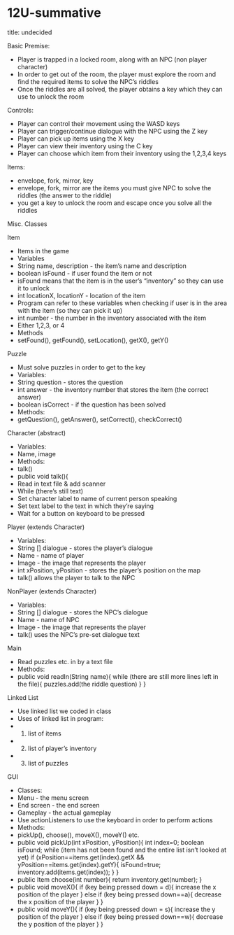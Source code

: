 # 12U-summative
title: undecided

Basic Premise:
- Player is trapped in a locked room, along with an NPC (non player character)
- In order to get out of the room, the player must explore the room and find the required
items to solve the NPC’s riddles
- Once the riddles are all solved, the player obtains a key which they can use to unlock the
room

Controls:
- Player can control their movement using the WASD keys
- Player can trigger/continue dialogue with the NPC using the Z key
- Player can pick up items using the X key
- Player can view their inventory using the C key
- Player can choose which item from their inventory using the 1,2,3,4 keys

Items:
- envelope, fork, mirror, key
- envelope, fork, mirror are the items you must give NPC to solve the riddles (the
answer to the riddle)
- you get a key to unlock the room and escape once you solve all the riddles





Misc. Classes

Item
- Items in the game
- Variables
- String name, description - the item’s name and description
- boolean isFound - if user found the item or not
- isFound means that the item is in the user’s “inventory” so they can use it
to unlock
- int locationX, locationY - location of the item
- Program can refer to these variables when checking if user is in the area
with the item (so they can pick it up)
- int number - the number in the inventory associated with the item
- Either 1,2,3, or 4
- Methods
- setFound(), getFound(), setLocation(), getX(), getY()

Puzzle
- Must solve puzzles in order to get to the key
- Variables:
- String question - stores the question
- int answer - the inventory number that stores the item (the correct answer)
- boolean isCorrect - if the question has been solved
- Methods:
- getQuestion(), getAnswer(), setCorrect(), checkCorrect()

Character (abstract)
- Variables:
- Name, image
- Methods:
- talk()
- public void talk(){
- Read in text file & add scanner
- While (there’s still text)
- Set character label to name of current person speaking
- Set text label to the text in which they’re saying
- Wait for a button on keyboard to be pressed

Player (extends Character)
- Variables:
- String [] dialogue - stores the player’s dialogue
- Name - name of player
- Image - the image that represents the player
- int xPosition, yPosition - stores the player’s position on the map
- talk() allows the player to talk to the NPC

NonPlayer (extends Character)
- Variables:
- String [] dialogue - stores the NPC’s dialogue
- Name - name of NPC
- Image - the image that represents the player
- talk() uses the NPC’s pre-set dialogue text

Main
- Read puzzles etc. in by a text file
- Methods:
- public void readIn(String name){
while (there are still more lines left in the file){
puzzles.add(the riddle question)
}
}

Linked List
- Use linked list we coded in class
- Uses of linked list in program:
- 1) list of items
- 2) list of player’s inventory
- 3) list of puzzles

GUI
- Classes:
- Menu - the menu screen
- End screen - the end screen
- Gameplay - the actual gameplay
- Use actionListeners to use the keyboard in order to perform actions
- Methods:
- pickUp(), choose(), moveX(), moveY() etc.
- public void pickUp(int xPosition, yPosition){
int index=0;
boolean isFound;
while (item has not been found and the entire list isn’t looked at
yet)
if (xPosition==items.get(index).getX &&
yPosition==items.get(index).getY){
isFound=true;
inventory.add(items.get(index));
}
}
- public Item choose(int number){
return inventory.get(number);
}
- public void moveX(){
if (key being pressed down = d){
increase the x position of the player
}
else if (key being pressed down==a){
decrease the x position of the player
}
}
- public void moveY(){
if (key being pressed down = s){
increase the y position of the player
}
else if (key being pressed down==w){
decrease the y position of the player
}
}
